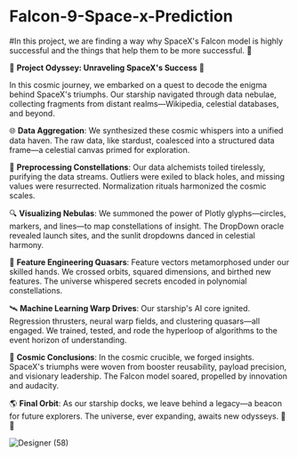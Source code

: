 # Falcon-9-Space-x-Prediction

#In this project, we are finding a way why SpaceX's Falcon model is highly successful and the things that help them to be more successful. 🚀

🚀 **Project Odyssey: Unraveling SpaceX's Success** 🌟

In this cosmic journey, we embarked on a quest to decode the enigma behind SpaceX's triumphs. Our starship navigated through data nebulae, collecting fragments from distant realms—Wikipedia, celestial databases, and beyond.

🌐 **Data Aggregation**:
We synthesized these cosmic whispers into a unified data haven. The raw data, like stardust, coalesced into a structured data frame—a celestial canvas primed for exploration.

🌌 **Preprocessing Constellations**:
Our data alchemists toiled tirelessly, purifying the data streams. Outliers were exiled to black holes, and missing values were resurrected. Normalization rituals harmonized the cosmic scales.

🔍 **Visualizing Nebulas**:
We summoned the power of Plotly glyphs—circles, markers, and lines—to map constellations of insight. The DropDown oracle revealed launch sites, and the sunlit dropdowns danced in celestial harmony.

🌠 **Feature Engineering Quasars**:
Feature vectors metamorphosed under our skilled hands. We crossed orbits, squared dimensions, and birthed new features. The universe whispered secrets encoded in polynomial constellations.

🛰️ **Machine Learning Warp Drives**:
Our starship's AI core ignited. Regression thrusters, neural warp fields, and clustering quasars—all engaged. We trained, tested, and rode the hyperloop of algorithms to the event horizon of understanding.

🔮 **Cosmic Conclusions**:
In the cosmic crucible, we forged insights. SpaceX's triumphs were woven from booster reusability, payload precision, and visionary leadership. The Falcon model soared, propelled by innovation and audacity.

🌎 **Final Orbit**:
As our starship docks, we leave behind a legacy—a beacon for future explorers. The universe, ever expanding, awaits new odysseys. 🌌🔭

![Designer (58)](https://github.com/rkk96/Capstone-project/assets/166745361/45cae638-b6b1-4672-bcf3-3bb5d3f6096e)


